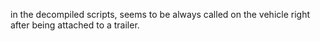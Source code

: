 in the decompiled scripts, seems to be always called on the vehicle right after being attached to a trailer.